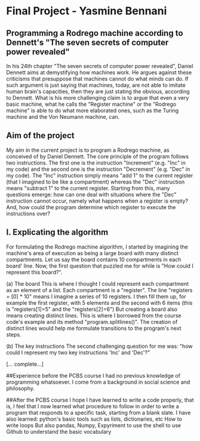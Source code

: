 # Final Project - Yasmine Bennani
## Programming a Rodrego machine according to Dennett's "The seven secrets of computer power revealed"
In his 24th chapter "The seven secrets of computer power revealed", Daniel Dennett aims at demystifying how machines work. He argues against these criticisms that presuppose that machines cannot do what minds can do. If such argument is just saying that machines, today, are not able to imitate human brain's capacities, then they are just stating the obvious, according to Dennett. What is his more challenging claim is to argue that even a very basic machine, what he calls the "Register machine" or the "Rodrego machine" is able to do what more elaborated ones, such as the Turing machine and the Von Neumann machine, can.
## Aim of the project
My aim in the current project is to program a Rodrego machine, as conceived of by Daniel Dennett.
The core principle of the program follows two instructions.
The first one is the instruction "Increment" (e.g. "Inc" in my code) and the second one is the instruction "Decrement" (e.g. "Dec" in my code). The "Inc" instruction simply means "add 1" to the current register (that I imagined to be like a compartment) whereas the "Dec" instruction means "subtract 1" to the current register. Starting from this, many questions emerge: how can one deal with situations where the "Dec" instruction cannot occur, namely what happens when a register is empty? And, how could the program determine which register to execute the instructions over?
## I. Explicating the algorithm
For formulating the Rodrego machine algorithm, I started by imagining the machine's area of execution as being a large board with many distinct compartments. Let us say the board contains 10 compartments in each board' line.
Now, the first question that puzzled me for while is "How could I represent this board?".

(a) The board
This is where I thought I could represent each compartment as an element of a list. Each compartment is a "register".
The line "registers = [0] * 10" means I imagine a series of 10 registers. I then fill them up, for example the first register, with 5 elements and the second with 6 items (this is "registers[1]=5" and the "registers[2]=6")
But creating a board also means creating distinct lines. This is where I borrowed from the course code's example and its method "program.splitlines()".
The creation of distinct lines would help me formulate transitions to the program's next steps.

(b) The key instructions
The second challenging question for me was: "how could I represent my two key instructions 'Inc' and 'Dec'?"

[... complete...]

##Experience before the PCBS course
I had no previous knowledge of programming whatsoever. I come from a background in social science and philosophy.

##After the PCBS course
I hope I have learned to write a code properly, that is, I feel that I now learned what procedure to follow in order to write a program that responds to a specific task, starting from a blank slate.
I have also learned:
python's basic tools such as lists, dictionaries, etc
How to write loops
But also pandas, Numpy, Expyriment
to use the shell
to use Github
to understand the basic vocabulary
